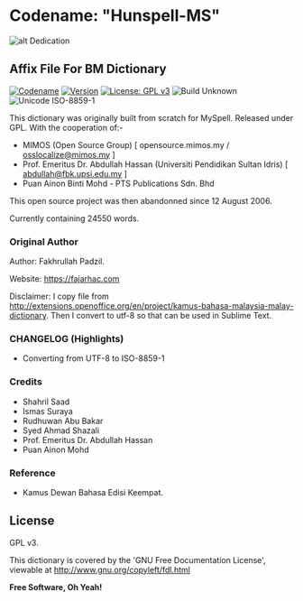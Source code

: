 # Codename: "Hunspell-MS"

![alt Dedication](https://academic.syafiqhadzir.com/assets/github/dedication.png "Dedicated For LibreOffice")

## Affix File For BM Dictionary

[![Codename](https://img.shields.io/badge/Codename-Hunspell--MS-black.svg?longCache=true)](https://academic.syafiqhadzir.com/en-MY/research/) [![Version](https://img.shields.io/badge/Version-1.0alpha-yellowgreen.svg?longCache=true)](https://travis-ci.org/joemccann/dillinger) [![License: GPL v3](https://img.shields.io/badge/License-GPL%20v3-blue.svg?longCache=true)](https://www.gnu.org/licenses/gpl-3.0) ![Build Unknown](https://img.shields.io/badge/Build-Failing-red.svg?longCache=true) ![Unicode ISO-8859-1](https://img.shields.io/badge/Unicode-ISO--8859--1-green.svg?longCache=true)

This dictionary was originally built from scratch for MySpell. Released under GPL. With the cooperation of:-

  - MIMOS (Open Source Group) [ opensource.mimos.my / osslocalize@mimos.my ]
  - Prof. Emeritus Dr. Abdullah Hassan (Universiti Pendidikan Sultan Idris) [ abdullah@fbk.upsi.edu.my ]
  - Puan Ainon Binti Mohd - PTS Publications Sdn. Bhd

This open source project was then abandonned since 12 August 2006.

Currently containing 24550 words.

### Original Author

Author: Fakhrullah Padzil.

Website: https://fajarhac.com

Disclaimer: I copy file from http://extensions.openoffice.org/en/project/kamus-bahasa-malaysia-malay-dictionary. Then I convert to utf-8 so that can be used in Sublime Text.

### CHANGELOG (Highlights)

* Converting from UTF-8 to ISO-8859-1

### Credits

* Shahril Saad
* Ismas Suraya
* Rudhuwan Abu Bakar
* Syed Ahmad Shazali 
* Prof. Emeritus Dr. Abdullah Hassan
* Puan Ainon Mohd

### Reference

* Kamus Dewan Bahasa Edisi Keempat.

License
----

GPL v3.

This dictionary is covered by the 'GNU Free Documentation License', viewable at http://www.gnu.org/copyleft/fdl.html 

**Free Software, Oh Yeah!**
